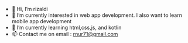 - 👋 Hi, I’m rizaldi
- 👀 I’m currently interested in web app development. I also want to learn mobile app development
- 🌱 I’m currently learning html,css,js, and kotlin
- 📫 Contact me on email : rnur71@gmail.com

<!---
rizaldinur/rizaldinur is a ✨ special ✨ repository because its `README.md` (this file) appears on your GitHub profile.
You can click the Preview link to take a look at your changes.
--->
